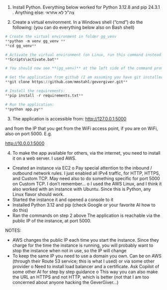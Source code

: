 1.	Install Python. Everything below worked for Python 3.12.8  and pip 24.3.1  . Anything else: צה"ל לא אחראי

2.	Create a virtual environment. In a Windows shell (“cmd”) do the following: (you can do everything below also on Bash shell)
```python
# Create the virtual environment in folder gg_venv
**python -m venv gg_venv **
**cd gg_venv**

# Activate the virtual environment (on Linux, run this command instead:   **source bin/activate**    )
**Scripts\activate.bat**

# You should now see **(gg_venv)** at the left side of the command prompt.

# Get the application from github (I am assuming you have git installed on your machine. If not, install it first)
**git clone https://github.com/mmstahl/gevergiver.git**

# Install the requirements: 
**pip install -r requirements.txt**

# Run the application:
**python app.py**
```

3.	The application is accessible from: 
http://127.0.0.1:5000

and from the IP that you get from the WiFi access point, if you are on WiFi, also on port 5000. E.g.

http://10.0.0.1:5000 


4.	To make the app available for others, via the internet, you need to install it on a web server. I used AWS.
-	Created an instance via EC2
o	Pay special attention to the inbound / outbound network rules. I just enabled all IPv4 traffic, for HTTP, HTTPS, and Custom TCP. May need also to do something specific for port 5000 on Custom TCP. I don’t remember… 
o	I used the AWS Linux, and I think it also worked with an instance with Ubuntu. Since this is Python, any Linux flavor should work.
-	Started the instance it and opened a console to it 
-	Installed Python 3.12 and pip (check Google or your favorite AI how to do this)
-	Ran the commands on step 2 above
The application is reachable via the public IP of the instance, at port 5000. 

NOTES:
-	AWS changes the public IP each time you start the instance. Since they charge for the time the instance is running, you will probably want to stop the instance when not in use, so the IP will change
-	To keep the same IP you need to use a domain you own. Can be on AWS (through their Route 53 service; this is what I used) or via some other provider
o	Need to install load balancer and a certificate. Ask Copilot of some other AI for step by step guidance
o	This way you can also make the URL an HTTPS and not HTTP, which is better (not that I am too concerned about anyone hacking the GeverGiver…)




